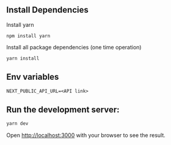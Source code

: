## Install Dependencies

Install yarn

```shell
npm install yarn
```

Install all package dependencies (one time operation)

```shell
yarn install
```

## Env variables

```shell
NEXT_PUBLIC_API_URL=<API link>
```

## Run the development server:

```bash
yarn dev
```

Open [http://localhost:3000](http://localhost:3000) with your browser to see the result.
